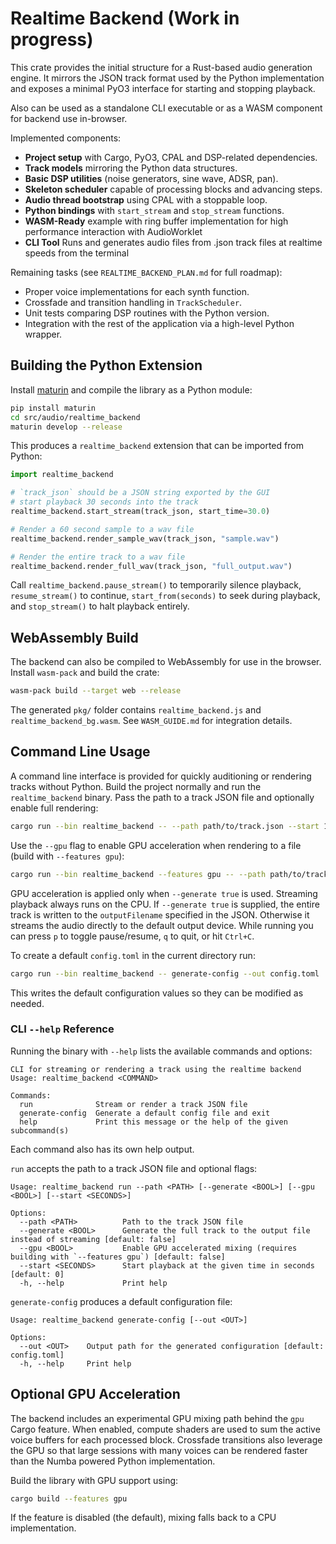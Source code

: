 # Realtime Backend (Work in progress)

This crate provides the initial structure for a Rust-based audio generation engine.
It mirrors the JSON track format used by the Python implementation and exposes a
minimal PyO3 interface for starting and stopping playback.

Also can be used as a standalone CLI executable or as a WASM component for backend use in-browser. 

Implemented components:

- **Project setup** with Cargo, PyO3, CPAL and DSP-related dependencies.
- **Track models** mirroring the Python data structures.
- **Basic DSP utilities** (noise generators, sine wave, ADSR, pan).
- **Skeleton scheduler** capable of processing blocks and advancing steps.
- **Audio thread bootstrap** using CPAL with a stoppable loop.
- **Python bindings** with `start_stream` and `stop_stream` functions.
- **WASM-Ready** example with ring buffer implementation for high performance interaction with AudioWorklet
- **CLI Tool** Runs and generates audio files from .json track files at realtime speeds from the terminal 

Remaining tasks (see `REALTIME_BACKEND_PLAN.md` for full roadmap):

- Proper voice implementations for each synth function.
- Crossfade and transition handling in `TrackScheduler`.
- Unit tests comparing DSP routines with the Python version.
- Integration with the rest of the application via a high-level Python wrapper.

## Building the Python Extension

Install [maturin](https://github.com/PyO3/maturin) and compile the library as a Python module:

```bash
pip install maturin
cd src/audio/realtime_backend
maturin develop --release
```

This produces a `realtime_backend` extension that can be imported from Python:

```python
import realtime_backend

# `track_json` should be a JSON string exported by the GUI
# start playback 30 seconds into the track
realtime_backend.start_stream(track_json, start_time=30.0)

# Render a 60 second sample to a wav file
realtime_backend.render_sample_wav(track_json, "sample.wav")

# Render the entire track to a wav file
realtime_backend.render_full_wav(track_json, "full_output.wav")
```
Call `realtime_backend.pause_stream()` to temporarily silence playback,
`resume_stream()` to continue, `start_from(seconds)` to seek during
playback, and `stop_stream()` to halt playback entirely.

## WebAssembly Build

The backend can also be compiled to WebAssembly for use in the browser.
Install `wasm-pack` and build the crate:

```bash
wasm-pack build --target web --release
```

The generated `pkg/` folder contains `realtime_backend.js` and `realtime_backend_bg.wasm`.  See `WASM_GUIDE.md` for integration details.

## Command Line Usage

A command line interface is provided for quickly auditioning or rendering tracks
without Python. Build the project normally and run the `realtime_backend`
binary. Pass the path to a track JSON file and optionally enable full
rendering:

```bash
cargo run --bin realtime_backend -- --path path/to/track.json --start 10.0 --generate false
```

Use the `--gpu` flag to enable GPU acceleration when rendering to a file
(build with `--features gpu`):

```bash
cargo run --bin realtime_backend --features gpu -- --path path/to/track.json --start 10.0 --gpu true
```

GPU acceleration is applied only when `--generate true` is used. Streaming
playback always runs on the CPU. If `--generate true` is supplied, the entire
track is written to the `outputFilename` specified in the JSON. Otherwise it
streams the audio directly to the default output device. While running you can
press `p` to toggle pause/resume, `q` to quit, or hit `Ctrl+C`.

To create a default `config.toml` in the current directory run:

```bash
cargo run --bin realtime_backend -- generate-config --out config.toml
```

This writes the default configuration values so they can be modified as needed.

### CLI `--help` Reference

Running the binary with `--help` lists the available commands and options:

```text
CLI for streaming or rendering a track using the realtime backend
Usage: realtime_backend <COMMAND>

Commands:
  run              Stream or render a track JSON file
  generate-config  Generate a default config file and exit
  help             Print this message or the help of the given subcommand(s)
```

Each command also has its own help output.

`run` accepts the path to a track JSON file and optional flags:

```text
Usage: realtime_backend run --path <PATH> [--generate <BOOL>] [--gpu <BOOL>] [--start <SECONDS>]

Options:
  --path <PATH>          Path to the track JSON file
  --generate <BOOL>      Generate the full track to the output file instead of streaming [default: false]
  --gpu <BOOL>           Enable GPU accelerated mixing (requires building with `--features gpu`) [default: false]
  --start <SECONDS>      Start playback at the given time in seconds [default: 0]
  -h, --help             Print help
```

`generate-config` produces a default configuration file:

```text
Usage: realtime_backend generate-config [--out <OUT>]

Options:
  --out <OUT>    Output path for the generated configuration [default: config.toml]
  -h, --help     Print help
```

## Optional GPU Acceleration

The backend includes an experimental GPU mixing path behind the `gpu` Cargo
feature. When enabled, compute shaders are used to sum the active voice buffers
for each processed block. Crossfade transitions also leverage the GPU so that
large sessions with many voices can be rendered faster than the Numba powered
Python implementation.

Build the library with GPU support using:

```bash
cargo build --features gpu
```

If the feature is disabled (the default), mixing falls back to a CPU
implementation.
